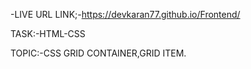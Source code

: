 -LIVE URL LINK;-https://devkaran77.github.io/Frontend/

TASK:-HTML-CSS

TOPIC:-CSS GRID CONTAINER,GRID ITEM.